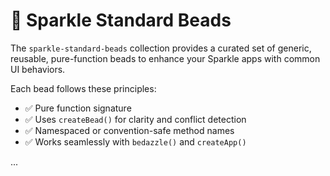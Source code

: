 # 🌟 Sparkle Standard Beads

The `sparkle-standard-beads` collection provides a curated set of generic, reusable, pure-function beads to enhance your Sparkle apps with common UI behaviors.

Each bead follows these principles:

- ✅ Pure function signature
- ✅ Uses `createBead()` for clarity and conflict detection
- ✅ Namespaced or convention-safe method names
- ✅ Works seamlessly with `bedazzle()` and `createApp()`

...
